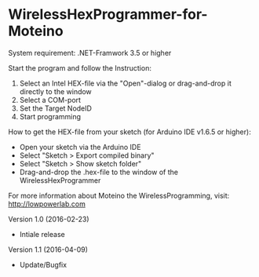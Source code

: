 # WirelessHexProgrammer-for-Moteino

System requirement: .NET-Framwork 3.5 or higher

Start the program and follow the Instruction:  
1. Select an Intel HEX-file via the "Open"-dialog or drag-and-drop it directly to the window  
2. Select a COM-port  
3. Set the Target NodeID  
4. Start programming

How to get the HEX-file from your sketch (for Arduino IDE v1.6.5 or higher):
- Open your sketch via the Arduino IDE
- Select "Sketch > Export compiled binary"
- Select "Sketch > Show sketch folder"
- Drag-and-drop the .hex-file to the window of the WirelessHexProgrammer


For more information about Moteino the WirelessProgramming, visit:
http://lowpowerlab.com


Version 1.0 (2016-02-23)
- Intiale release

Version 1.1 (2016-04-09)
- Update/Bugfix

